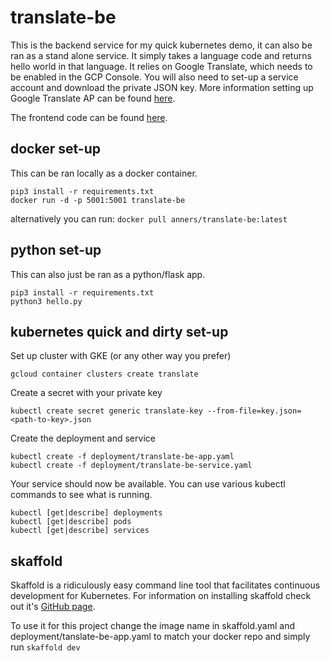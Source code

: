 # translate-be
This is the backend service for my quick kubernetes demo, it can also be ran as a stand alone service. It simply takes a language code and returns hello world in that language. It relies on Google Translate, which needs to be enabled in the GCP Console. You will also need to set-up a service account and download the private JSON key. More information setting up Google Translate AP can be found [here](https://cloud.google.com/translate/docs/quickstart?csw=1).

The frontend code can be found [here](https://github.com/anners/translate-fe).

## docker set-up
This can be ran locally as a docker container.
```
pip3 install -r requirements.txt
docker run -d -p 5001:5001 translate-be
```
alternatively you can run: ```docker pull anners/translate-be:latest```

## python set-up
This can also just be ran as a python/flask app.
```
pip3 install -r requirements.txt
python3 hello.py
```

## kubernetes quick and dirty set-up
Set up cluster with GKE (or any other way you prefer)
```
gcloud container clusters create translate
```
Create a secret with your private key
```
kubectl create secret generic translate-key --from-file=key.json=<path-to-key>.json
```
Create the deployment and service
```
kubectl create -f deployment/translate-be-app.yaml
kubectl create -f deployment/translate-be-service.yaml
```
Your service should now be available. You can use various kubectl commands to see what is running.
```
kubectl [get|describe] deployments
kubectl [get|describe] pods
kubectl [get|describe] services
```

## skaffold
Skaffold is a ridiculously easy command line tool that facilitates continuous development for Kubernetes.
For information on installing skaffold check out it's [GitHub page](https://github.com/GoogleContainerTools/skaffold).

To use it for this project change the image name in skaffold.yaml and deployment/tanslate-be-app.yaml to match your docker repo and simply run ```skaffold dev```

